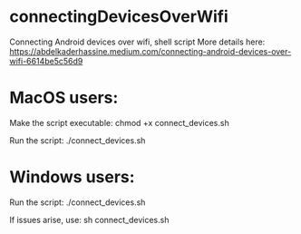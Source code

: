 # connectingDevicesOverWifi
Connecting Android devices over wifi, shell script
More details here: 
https://abdelkaderhassine.medium.com/connecting-android-devices-over-wifi-6614be5c56d9


# MacOS users:
Make the script executable:
chmod +x connect_devices.sh

Run the script:
./connect_devices.sh

# Windows users:
Run the script:
./connect_devices.sh

If issues arise, use:
sh connect_devices.sh
